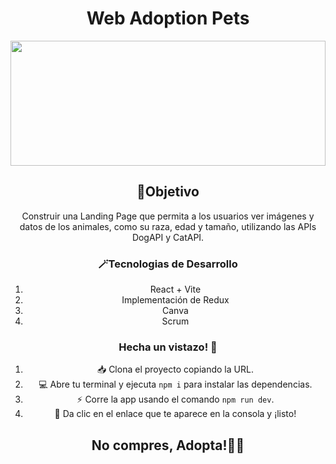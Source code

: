 <h1 align="center" >Web Adoption Pets</h1>
<img  src="https://i.pinimg.com/originals/ef/36/93/ef3693f233cfa46f61290e5e7386b4db.gif" width="100%" height="200" >
<div align="center" justify="center">
  <h2>🎯Objetivo</h2>
  <p>Construir una Landing Page que permita a los usuarios ver imágenes y datos de los animales, como su raza, edad y tamaño, utilizando las APIs DogAPI y CatAPI.</p>
  <h3>🪄Tecnologias de Desarrollo</h3>
  <ol>
    <li>React + Vite</li>
    <li>Implementación de Redux</li>
    <li>Canva</li>
    <li>Scrum</li>
  </ol>
  <h3>Hecha un vistazo! 👀</h3>
<ol>
    <li>📥 Clona el proyecto copiando la URL.</li>
    <li>💻 Abre tu terminal y ejecuta <code>npm i</code> para instalar las dependencias.</li>
    <li>⚡ Corre la app usando el comando <code>npm run dev</code>.</li>
    <li>🔗 Da clic en el enlace que te aparece en la consola y ¡listo!</li>
</ol>
  <h2>No compres, Adopta!🐾💛</h2>
</div>

